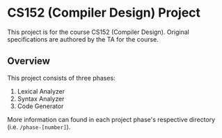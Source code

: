 # CS152 (Compiler Design) Project
This project is for the course CS152 (Compiler Design). Original specifications are authored by the TA for the course.

## Overview
This project consists of three phases:
1. Lexical Analyzer 
2. Syntax Analyzer 
3. Code Generator

More information can found in each project phase's respective directory (i.e. `/phase-[number]`).
